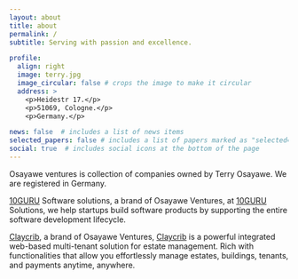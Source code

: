```yaml
---
layout: about
title: about
permalink: /
subtitle: Serving with passion and excellence.

profile:
  align: right
  image: terry.jpg
  image_circular: false # crops the image to make it circular
  address: >
    <p>Heidestr 17.</p>
    <p>51069, Cologne.</p>
    <p>Germany.</p>

news: false  # includes a list of news items
selected_papers: false # includes a list of papers marked as "selected={true}"
social: true  # includes social icons at the bottom of the page
---
```


Osayawe ventures is collection of companies owned by Terry Osayawe. We are registered in Germany.

[10GURU](https://10guru.com) Software solutions, a brand of Osayawe Ventures, at [10GURU](https://10guru.com) Solutions, we help startups build software products by supporting the entire software development lifecycle.

[Claycrib](https://app.claycrib.com/), a brand of Osayawe Ventures, [Claycrib](https://app.claycrib.com/) is a powerful integrated web-based multi-tenant solution for estate management. Rich with functionalities that allow you effortlessly manage estates, buildings, tenants, and payments anytime, anywhere.